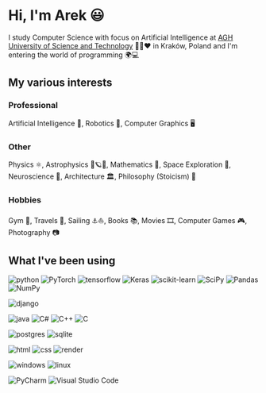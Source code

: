 # Hi, I'm Arek 😃
I study Computer Science with focus on Artificial Intelligence at [AGH University of Science and Technology](https://www.agh.edu.pl/) :green_heart::black_heart::heart: in Kraków, Poland and I'm entering the world of programming 🌍💻

## My various interests
### Professional

Artificial Intelligence 👾, Robotics 🤖, Computer Graphics 🖥️

### Other

Physics ⚛️, Astrophysics 🔭🪐🌌, Mathematics 🧮, Space Exploration 🚀, Neuroscience 🧠, Architecture 🏛️, Philosophy (Stoicism) 📜

### Hobbies
Gym 💪, Travels 🧭, Sailing ⚓⛵, Books 📚, Movies 🎞️, Computer Games 🎮, Photography 📷

## What I've been using
![python](https://img.shields.io/static/v1?label=&message=python&style=for-the-badge&logo=python&logoColor=blue&color=fed142)
![PyTorch](https://img.shields.io/badge/PyTorch-%23EE4C2C.svg?style=for-the-badge&logo=PyTorch&logoColor=white)
![tensorflow](https://img.shields.io/badge/TensorFlow-FF6F00?style=for-the-badge&logo=tensorflow&logoColor=white)
![Keras](https://img.shields.io/badge/Keras-%23D00000.svg?style=for-the-badge&logo=Keras&logoColor=white)
![scikit-learn](https://img.shields.io/badge/scikit--learn-%23F7931E.svg?style=for-the-badge&logo=scikit-learn&logoColor=white)
![SciPy](https://img.shields.io/badge/SciPy-%230C55A5.svg?style=for-the-badge&logo=scipy&logoColor=%white)
![Pandas](https://img.shields.io/badge/pandas-%23150458.svg?style=for-the-badge&logo=pandas&logoColor=white)
![NumPy](https://img.shields.io/badge/numpy-%23013243.svg?style=for-the-badge&logo=numpy&logoColor=white)

![django](https://img.shields.io/static/v1?label=&message=Django&style=for-the-badge&logo=django&color=003A2B)

![java](https://img.shields.io/badge/Java-ED8B00?style=for-the-badge&logo=openjdk&logoColor=white)
![C#](https://img.shields.io/badge/C%23-239120?style=for-the-badge&logo=c-sharp&logoColor=white)
![C++](https://img.shields.io/badge/C%2B%2B-00599C?style=for-the-badge&logo=c%2B%2B&logoColor=white)
![C](https://img.shields.io/badge/C-00599C?style=for-the-badge&logo=c&logoColor=white)

![postgres](https://img.shields.io/static/v1?label=&message=postgresql&style=for-the-badge&logo=postgresql&logoColor=white&color=blue)
![sqlite](https://img.shields.io/badge/SQLite-07405E?style=for-the-badge&logo=sqlite&logoColor=white)

![html](https://img.shields.io/badge/HTML-239120?style=for-the-badge&logo=html5&logoColor=white)
![css](https://img.shields.io/badge/CSS-239120?&style=for-the-badge&logo=css3&logoColor=white)
![render](https://img.shields.io/static/v1?label=&message=render&style=for-the-badge&logo=render&logoColor=47e7ba&color=white)

![windows](https://img.shields.io/badge/Windows-0078D6?style=for-the-badge&logo=windows&logoColor=white)
![linux](https://img.shields.io/badge/Linux-FCC624?style=for-the-badge&logo=linux&logoColor=black)

![PyCharm](https://img.shields.io/badge/pycharm-143?style=for-the-badge&logo=pycharm&logoColor=black&color=black&labelColor=green)
![Visual Studio Code](https://img.shields.io/badge/Visual%20Studio%20Code-0078d7.svg?style=for-the-badge&logo=visual-studio-code&logoColor=white)
